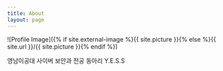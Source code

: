 ```yaml
---
title: About
layout: page
---
```

![Profile Image]({% if site.external-image %}{{ site.picture }}{% else %}{{ site.url }}/{{ site.picture }}{% endif %})

영남이공대 사이버 보안과 전공 동아리 Y.E.S.S
